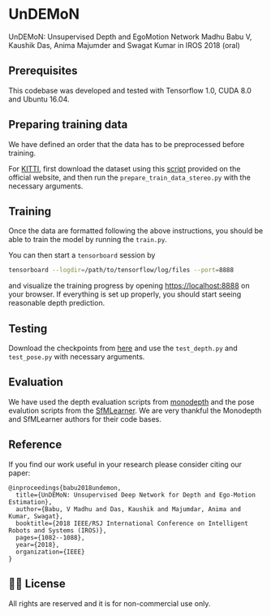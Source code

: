 # UnDEMoN
UnDEMoN: Unsupervised Depth and EgoMotion Network
Madhu Babu V, Kaushik Das, Anima Majumder and  Swagat Kumar
in IROS 2018 (oral)


## Prerequisites
This codebase was developed and tested with Tensorflow 1.0, CUDA 8.0 and Ubuntu 16.04.

## Preparing training data

We have defined an order that the data has to be preprocessed before training. 

For [KITTI](http://www.cvlibs.net/datasets/kitti/raw_data.php), first download the dataset using this [script](http://www.cvlibs.net/download.php?file=raw_data_downloader.zip) provided on the official website, and then run the `prepare_train_data_stereo.py` with the necessary arguments.


## Training
Once the data are formatted following the above instructions, you should be able to train the model by running the `train.py`.

You can then start a `tensorboard` session by

```bash
tensorboard --logdir=/path/to/tensorflow/log/files --port=8888
```
and visualize the training progress by opening [https://localhost:8888](https://localhost:8888) on your browser. If everything is set up properly, you should start seeing reasonable depth prediction. 

## Testing

Download the checkpoints from [here](https://drive.google.com/drive/folders/1bg55pMxO7fgLoyB-yb6pjtUNc6zD4pqT?usp=sharing) and use the `test_depth.py` and `test_pose.py` with necessary arguments. 

## Evaluation

We have used the depth evaluation scripts from [monodepth](https://github.com/mrharicot/monodepth) and the pose evalution scripts from the [SfMLearner](https://github.com/tinghuiz/SfMLearner/). 
We are very thankful the Monodepth and SfMLearner authors for their code bases.

## Reference
If you find our work useful in your research please consider citing our paper:
```
@inproceedings{babu2018undemon,
  title={UnDEMoN: Unsupervised Deep Network for Depth and Ego-Motion Estimation},
  author={Babu, V Madhu and Das, Kaushik and Majumdar, Anima and Kumar, Swagat},
  booktitle={2018 IEEE/RSJ International Conference on Intelligent Robots and Systems (IROS)},
  pages={1082--1088},
  year={2018},
  organization={IEEE}
}
```
## 👩‍⚖️ License

All rights are reserved and it is for non-commercial use only.
